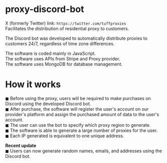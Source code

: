 # proxy-discord-bot
X (formerly Twitter) link: `https://twitter.com/tuffproxies` <br />
Facilitates the distribution of residential proxy to customers.

The Discord bot was developed to automatically distribute proxies to customers 24/7, regardless of time zone differences.

The software is coded mainly in JavaScript.<br />
The software uses APIs from Stripe and Proxy provider.<br />
The software uses MongoDB for database management.

# How it works
◼ Before using the proxy, users will be required to make purchases on Discord using the developed Discord bot.<br />
◼ After purchase, the software will register the user's account on our provider's platform and assign the purchased amount of data to the user's account.<br />
◼ The user can use the bot to specify which proxy region to generate.<br />
◼ The software is able to generate a large number of proxies for the user.<br />
◼ Each IP generated is equivalent to one unique address.

**Recent update**<br />
◼ Users can now generate random names, emails, and addresses using the Discord bot.
